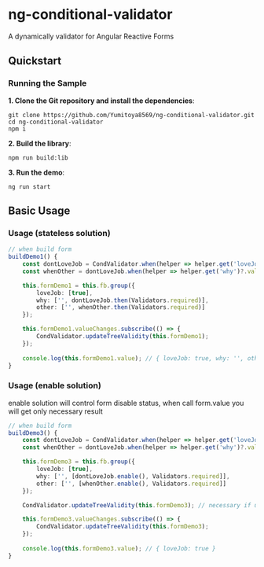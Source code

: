 # ng-conditional-validator

A dynamically validator for Angular Reactive Forms


## Quickstart


### Running the Sample
**1. Clone the Git repository and install the dependencies**:
```
git clone https://github.com/Yumitoya8569/ng-conditional-validator.git
cd ng-conditional-validator
npm i
```
**2. Build the library**:
```
npm run build:lib
```
**3. Run the demo**:
```
ng run start
```


## Basic Usage

### Usage (stateless solution)
```typescript
// when build form
buildDemo1() {
    const dontLoveJob = CondValidator.when(helper => helper.get('loveJob')?.value === false);
    const whenOther = dontLoveJob.when(helper => helper.get('why')?.value === 'other');

    this.formDemo1 = this.fb.group({
        loveJob: [true],
        why: ['', dontLoveJob.then(Validators.required)],
        other: ['', whenOther.then(Validators.required)]
    });

    this.formDemo1.valueChanges.subscribe(() => {
        CondValidator.updateTreeValidity(this.formDemo1);
    });
    
    console.log(this.formDemo1.value); // { loveJob: true, why: '', other: '' }
}
```

### Usage  (enable solution)
enable solution will control form disable status, when call form.value you will get only necessary result
```typescript
// when build form
buildDemo3() {
    const dontLoveJob = CondValidator.when(helper => helper.get('loveJob')?.value === false);
    const whenOther = dontLoveJob.when(helper => helper.get('why')?.value === 'other');

    this.formDemo3 = this.fb.group({
        loveJob: [true],
        why: ['', [dontLoveJob.enable(), Validators.required]],
        other: ['', [whenOther.enable(), Validators.required]]
    });

    CondValidator.updateTreeValidity(this.formDemo3); // necessary if use .enable()

    this.formDemo3.valueChanges.subscribe(() => {
        CondValidator.updateTreeValidity(this.formDemo3);
    });
    
    console.log(this.formDemo3.value); // { loveJob: true }
}
```


